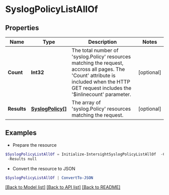 # SyslogPolicyListAllOf
## Properties

Name | Type | Description | Notes
------------ | ------------- | ------------- | -------------
**Count** | **Int32** | The total number of &#39;syslog.Policy&#39; resources matching the request, accross all pages. The &#39;Count&#39; attribute is included when the HTTP GET request includes the &#39;$inlinecount&#39; parameter. | [optional] 
**Results** | [**SyslogPolicy[]**](SyslogPolicy.md) | The array of &#39;syslog.Policy&#39; resources matching the request. | [optional] 

## Examples

- Prepare the resource
```powershell
$SyslogPolicyListAllOf = Initialize-IntersightSyslogPolicyListAllOf  -Count null `
 -Results null
```

- Convert the resource to JSON
```powershell
$SyslogPolicyListAllOf | ConvertTo-JSON
```

[[Back to Model list]](../README.md#documentation-for-models) [[Back to API list]](../README.md#documentation-for-api-endpoints) [[Back to README]](../README.md)

